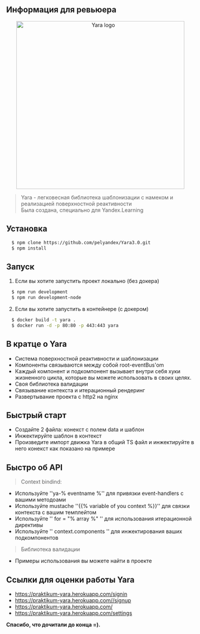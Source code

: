 Информация для ревьюера 
----------------------------
<p align="center"><img width="450" src="https://i.ibb.co/Wxm9429/YARA.png" alt="Yara logo"></p>

> Yara - легковесная библиотека шаблонизации с намеком и реализацией поверхностной реактивности <br>
> Была создана, специально для  Yandex.Learning


Установка
------------

```sh
  $ npm clone https://github.com/pelyandex/Yara3.0.git
  $ npm install
```
Запуск
-------------------
1. Если вы хотите запустить проект локально (без докера)
```sh
  $ npm run development
  $ npm run development-node
```
2. Если вы хотите запустить в контейнере (с докером)
```sh
  $ docker build -t yara .
  $ docker run -d -p 80:80 -p 443:443 yara
```

В кратце о Yara
-------------------
- Система поверхностной реактивности и шаблонизации
- Компоненты связываются между собой root-eventBus'om
- Каждый компонент и подкомпонент вызывает внутри себя хуки жизненного цикла, которые вы можете использовать в своих целях.
- Своя библиотека валидации
- Связывание контекста и итерационный рендеринг
- Развертывание проекта с http2 на nginx

Быстрый старт
-------------------
- Создайте 2 файла: конекст с полем data и шаблон
- Инжектируйте шаблон в контекст 
- Произведите импорт движка Yara в общий TS файл и инжектируйте в него конекст как показано на примере


Быстро об API
-----------
> Context bindind:
- Используйте ''ya-% eventname %'' для привязки event-handlers с вашими методоами
- Используйте mustache ''{{% variable of you context %}}'' для связки контекста с вашим темплейтом
- Используйте '' for = "% array %" '' для использования итерационной директивы
- Используйте '' context.components '' для инжектирования ваших подкомпонентов

> Библиотека валидации
- Примеры использования вы можете найти в проекте

## Ссылки для оценки работы Yara
 - https://praktikum-yara.herokuapp.com/signin
 - https://praktikum-yara.herokuapp.com//signup
 - https://praktikum-yara.herokuapp.com/
 - https://praktikum-yara.herokuapp.com/settings
 
 **Спасибо, что дочитали до конца =).**
